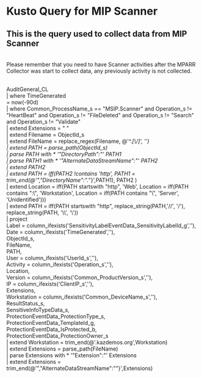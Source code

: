 # Kusto Query for MIP Scanner

## This is the query used to collect data from MIP Scanner

<br/>Please remember that you need to have Scanner activities after the MPARR Collector was start to collect data, any previously activity is not collected.

<br/>AuditGeneral_CL 
<br/>| where TimeGenerated <br/>= now(-90d) 
<br/>| where Common_ProcessName_s == "MSIP.Scanner" and Operation_s != "HeartBeat" and Operation_s != "FileDeleted" and Operation_s != "Search" and Operation_s != "Validate" 
<br/>| extend Extensions = " " 
<br/>| extend Filename = ObjectId_s
<br/>| extend FileName = replace_regex(Filename, @'^.*[\\\/]', '')
<br/>| extend PATH = parse_path(ObjectId_s)
<br/>| parse PATH with * '"DirectoryPath":"' PATH1
<br/>| parse PATH1 with * '"AlternateDataStreamName":"' PATH2
<br/>| extend PATH2
<br/>| extend PATH = iff(PATH2 !contains 'http', PATH1 = trim_end(@'","DirectoryName":".*"}',PATH1), PATH2 )
<br/>| extend Location = iff(PATH startswith "http", 'Web', Location = iff(PATH contains ":\\", 'Workstation', Location = iff(PATH contains "\\", 'Server', 'Unidentified')))
<br/>| extend PATH = iff(PATH startswith "http", replace_string(PATH,'//', '/'), replace_string(PATH, '\\\\', '\\'))
<br/>| project
<br/>        Label = column_ifexists('SensitivityLabelEventData_SensitivityLabelId_g',''),
<br/>        Date = column_ifexists('TimeGenerated',''),
<br/>        ObjectId_s,
<br/>        FileName,
<br/>        PATH,
<br/>        User = column_ifexists('UserId_s',''),
<br/>        Activity = column_ifexists('Operation_s',''),
<br/>        Location,
<br/>        Version = column_ifexists('Common_ProductVersion_s',''),
<br/>        IP = column_ifexists('ClientIP_s',''),
<br/>        Extensions,
<br/>        Workstation = column_ifexists('Common_DeviceName_s',''),
<br/>        ResultStatus_s,
<br/>        SensitiveInfoTypeData_s,
<br/>        ProtectionEventData_ProtectionType_s,
<br/>        ProtectionEventData_TemplateId_g,
<br/>        ProtectionEventData_IsProtected_b,
<br/>        ProtectionEventData_ProtectionOwner_s
<br/>| extend Workstation = trim_end(@'.kazdemos.org',Workstation)
<br/>| extend Extensions = parse_path(FileName)
<br/>| parse Extensions with * '"Extension":"' Extensions
<br/>| extend Extensions = trim_end(@'","AlternateDataStreamName":""}',Extensions)
